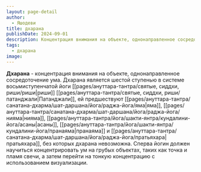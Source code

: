 ```yaml
---
layout: page-detail
author:
  - Яшодеви
title: дхарана
publishDate: 2024-09-01
description: Концентрация внимания на объекте, однонаправленное сосредоточение ума. Дхарана является шестой ступенью в системе восьмиступенчатой йоги риши Патанджали, ей предшествуют яма, нияма, асана, пранаяма и пратьяхара, без которых дхарана невозможна. Сперва йогин должен научиться концентрировать ум на грубых объектах, таких как точка и пламя свечи, а затем перейти на тонкую концентрацию с использованием визуализации.
tags:
  - дхарана
image:
---
```

**Дхарана** - концентрация внимания на объекте, однонаправленное сосредоточение ума. Дхарана является шестой ступенью в системе восьмиступенчатой йоги [[pages/ануттара-тантра/святые, сиддхи, риши/риши|риши]] [[pages/ануттара-тантра/святые, сиддхи, риши/патанджали|Патанджали]], ей предшествуют [[pages/ануттара-тантра/санатана-дхарма/шат-даршана/йога/раджа-йога/яма|яма]], [[pages/ануттара-тантра/санатана-дхарма/шат-даршана/йога/раджа-йога/нияма|нияма]], [[pages/ануттара-тантра/йога/шакти-янтра/кундалини-йога/асаны|асаны]], [[pages/ануттара-тантра/йога/шакти-янтра/кундалини-йога/пранаяма|пранаяма]] и [[pages/ануттара-тантра/санатана-дхарма/шат-даршана/йога/раджа-йога/пратьяхара|пратьяхара]], без которых дхарана невозможна. Сперва йогин должен научиться концентрировать ум на грубых объектах, таких как точка и пламя свечи, а затем перейти на тонкую концентрацию с использованием визуализации.

